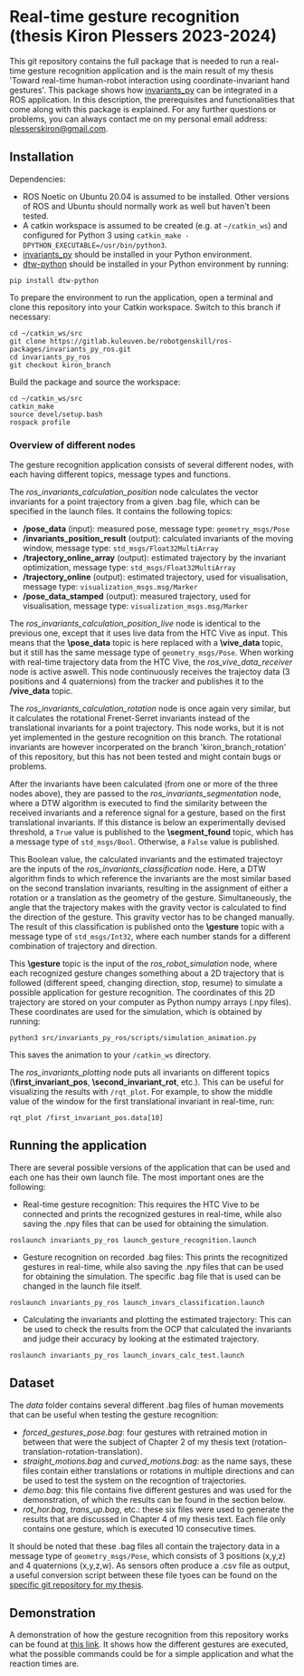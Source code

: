 # Real-time gesture recognition (thesis Kiron Plessers 2023-2024)

This git repository contains the full package that is needed to run a real-time gesture recognition application and is the main result of my thesis 'Toward real-time human-robot interaction using coordinate-invariant hand gestures'. This package shows how [invariants_py](https://github.com/trajectory-invariants/invariants_py) can be integrated in a ROS application. In this description, the prerequisites and functionalities that come along with this package is explained. For any further questions or problems, you can always contact me on my personal email address: plesserskiron@gmail.com.

## Installation

Dependencies:

- ROS Noetic on Ubuntu 20.04 is assumed to be installed. Other versions of ROS and Ubuntu should normally work as well but haven't been tested. 
- A catkin workspace is assumed to be created (e.g. at `~/catkin_ws`) and configured for Python 3 using `catkin_make -DPYTHON_EXECUTABLE=/usr/bin/python3`.
- [invariants_py](https://github.com/trajectory-invariants/invariants_py) should be installed in your Python environment.
- [dtw-python](https://pypi.org/project/dtw-python/) should be installed in your Python environment by running:

```
pip install dtw-python
```

To prepare the environment to run the application, open a terminal and clone this repository into your Catkin workspace. Switch to this branch if necessary:
```shell
cd ~/catkin_ws/src
git clone https://gitlab.kuleuven.be/robotgenskill/ros-packages/invariants_py_ros.git
cd invariants_py_ros
git checkout kiron_branch
```

Build the package and source the workspace:
```shell
cd ~/catkin_ws/src
catkin_make
source devel/setup.bash
rospack profile
```

### Overview of different nodes

The gesture recognition application consists of several different nodes, with each having different topics, message types and functions. 

The _ros_invariants_calculation_position_ node calculates the vector invariants for a point trajectory from a given .bag file, which can be specified in the launch files. It contains the following topics:

- **/pose_data** (input): measured pose, message type: `geometry_msgs/Pose`
- **/invariants_position_result** (output): calculated invariants of the moving window, message type: `std_msgs/Float32MultiArray`
- **/trajectory_online_array** (output): estimated trajectory by the invariant optimization,  message type: `std_msgs/Float32MultiArray`
- **/trajectory_online** (output): estimated trajectory, used for visualisation, message type: `visualization_msgs.msg/Marker`
- **/pose_data_stamped** (output): measured trajectory, used for visualisation, message type: `visualization_msgs.msg/Marker`

The _ros_invariants_calculation_position_live_ node is identical to the previous one, except that it uses live data from the HTC Vive as input. This means that the **\pose_data** topic is here replaced with a **\vive_data** topic, but it still has the same message type of `geometry_msgs/Pose`. When working with real-time trajectory data from the HTC Vive, the _ros_vive_data_receiver_ node is active aswell. This node continuously receives the trajectoy data (3 positions and 4 quaternions) from the tracker and publishes it to the **/vive_data** topic.

The _ros_invariants_calculation_rotation_ node is once again very similar, but it calculates the rotational Frenet-Serret invariants instead of the translational invariants for a point trajectory. This node works, but it is not yet implemented in the gesture recognition on this branch. The rotational invariants are however incorperated on the branch 'kiron_branch_rotation' of this repository, but this has not been tested and might contain bugs or problems.

After the invariants have been calculated (from one or more of the three nodes above), they are passed to the _ros_invariants_segmentation_ node, where a DTW algorithm is executed to find the similarity between the received invariants and a reference signal for a gesture, based on the first translational invariants. If this distance is below an experimentally devised threshold, a `True` value is published to the **\segment_found** topic, which has a message type of `std_msgs/Bool`. Otherwise, a `False` value is published.

This Boolean value, the calculated invariants and the estimated trajectoyr are the inputs of the _ros_invariants_classification_ node. Here, a DTW algorithm finds to which reference the invariants are the most similar based on the second translation invariants, resulting in the assignment of either a rotation or a translation as the geometry of the gesture. Simultaneously, the angle that the trajectory makes with the gravity vector is calculated to find the direction of the gesture. This gravity vector has to be changed manually. The result of this classification is published onto the **\gesture** topic with a message type of `std_msgs/Int32`, where each number stands for a different combination of trajectory and direction.

This **\gesture** topic is the input of the _ros_robot_simulation_ node, where each recognized gesture changes something about a 2D trajectory that is followed (different speed, changing direction, stop, resume) to simulate a possible application for gesture recognition. The coordinates of this 2D trajectory are stored on your computer as Python numpy arrays (.npy files). These coordinates are used for the simulation, which is obtained by running:

```
python3 src/invariants_py_ros/scripts/simulation_animation.py
```
This saves the animation to your `/catkin_ws` directory.

The _ros_invariants_plotting_ node puts all invariants on different topics (**\first_invariant_pos**, **\second_invariant_rot**, etc.). This can be useful for visualizing the results with `/rqt_plot`. For example, to show the middle value of the window for the first translational invariant in real-time, run:

```
rqt_plot /first_invariant_pos.data[10]
```

## Running the application 

There are several possible versions of the application that can be used and each one has their own launch file. The most important ones are the following:

- Real-time gesture recognition: This requires the HTC Vive to be connected and prints the recognized gestures in real-time, while also saving the .npy files that can be used for obtaining the simulation.
```
roslaunch invariants_py_ros launch_gesture_recognition.launch
```

- Gesture recognition on recorded .bag files: This prints the recognitized gestures in real-time, while also saving the .npy files that can be used for obtaining the simulation. The specific .bag file that is used can be changed in the launch file itself.
```
roslaunch invariants_py_ros launch_invars_classification.launch
```

- Calculating the invariants and plotting the estimated trajectory: This can be used to check the results from the OCP that calculated the invariants and judge their accuracy by looking at the estimated trajectory.
```
roslaunch invariants_py_ros launch_invars_calc_test.launch
```

## Dataset

The _data_ folder contains several different .bag files of human movements that can be useful when testing the gesture recognition:

- _forced_gestures_pose.bag_: four gestures with retrained motion in between that were the subject of Chapter 2 of my thesis text (rotation-translation-rotation-translation).
- _straight_motions.bag_ and _curved_motions.bag_: as the name says, these files contain either translations or rotations in multiple directions and can be used to test the system on the recogntion of trajectories.
- _demo.bag_: this file contains five different gestures and was used for the demonstration, of which the results can be found in the section below.
- _rot_hor.bag_, _trans_up.bag_, etc.: these six files were used to generate the results that are discussed in Chapter 4 of my thesis text. Each file only contains one gesture, which is executed 10 consecutive times.

It should be noted that these .bag files all contain the trajectory data in a message type of `geometry_msgs/Pose`, which consists of 3 positions (x,y,z) and 4 quaternions (x,y,z,w). As sensors often produce a .csv file as output, a useful conversion script between these file tyoes can be found on the [specific git repository for my thesis](https://gitlab.kuleuven.be/robotgenskill/master_thesis_code/thesis-kiron-plessers).

## Demonstration

A demonstration of how the gesture recognition from this repository works can be found at [this link](https://kuleuven-my.sharepoint.com/:v:/g/personal/kiron_plessers_student_kuleuven_be/EWamOLHZiqxIiNZgg7TlFiABiv-45zbGUmNTU5Ebdv54aw?nav=eyJyZWZlcnJhbEluZm8iOnsicmVmZXJyYWxBcHAiOiJTdHJlYW1XZWJBcHAiLCJyZWZlcnJhbFZpZXciOiJTaGFyZURpYWxvZy1MaW5rIiwicmVmZXJyYWxBcHBQbGF0Zm9ybSI6IldlYiIsInJlZmVycmFsTW9kZSI6InZpZXcifX0%3D&e=fj4j3O). It shows how the different gestures are executed, what the possible commands could be for a simple application and what the reaction times are.
